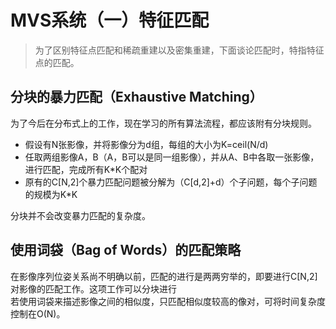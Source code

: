 # MVS系统（一）特征匹配
> 为了区别特征点匹配和稀疏重建以及密集重建，下面谈论匹配时，特指特征点的匹配。

## 分块的暴力匹配（Exhaustive Matching）
为了今后在分布式上的工作，现在学习的所有算法流程，都应该附有分块规则。
* 假设有N张影像，并将影像分为d组，每组的大小为K=ceil(N/d)
* 任取两组影像A，B（A，B可以是同一组影像），并从A、B中各取一张影像，进行匹配，完成所有K*K个配对
* 原有的C[N,2]个暴力匹配问题被分解为（C[d,2]+d）个子问题，每个子问题的规模为K*K

分块并不会改变暴力匹配的复杂度。

## 使用词袋（Bag of Words）的匹配策略
在影像序列位姿关系尚不明确以前，匹配的进行是两两穷举的，即要进行C[N,2]对影像的匹配工作。这项工作可以分块进行</br>
若使用词袋来描述影像之间的相似度，只匹配相似度较高的像对，可将时间复杂度控制在O(N)。
